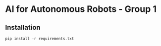 # AI for Autonomous Robots - Group 1

## Installation
```terminal
pip install -r requirements.txt
```